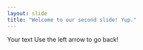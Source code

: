 ```yaml
---
layout: slide
title: "Welcome to our second slide! Yup."
---
```

Your text
Use the left arrow to go back!